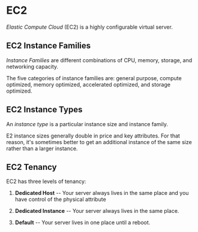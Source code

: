 # EC2

_Elastic Compute Cloud_ (EC2) is a highly configurable virtual server.

## EC2 Instance Families

_Instance Families_ are different combinations of CPU, memory, storage, and networking capacity.

The five categories of instance families are: general purpose, compute optimized, memory optimized, accelerated optimized, and storage optimized.

## EC2 Instance Types

An _instance type_ is a particular instance size and instance family.

E2 instance sizes generally double in price and key attributes. For that reason, it's sometimes better to get an additional instance of the same size rather than a larger instance.

## EC2 Tenancy

EC2 has three levels of tenancy:

1. **Dedicated Host** -- Your server always lives in the same place and you have control of the physical attribute

1. **Dedicated Instance** -- Your server always lives in the same place.

1. **Default** -- Your server lives in one place until a reboot.
